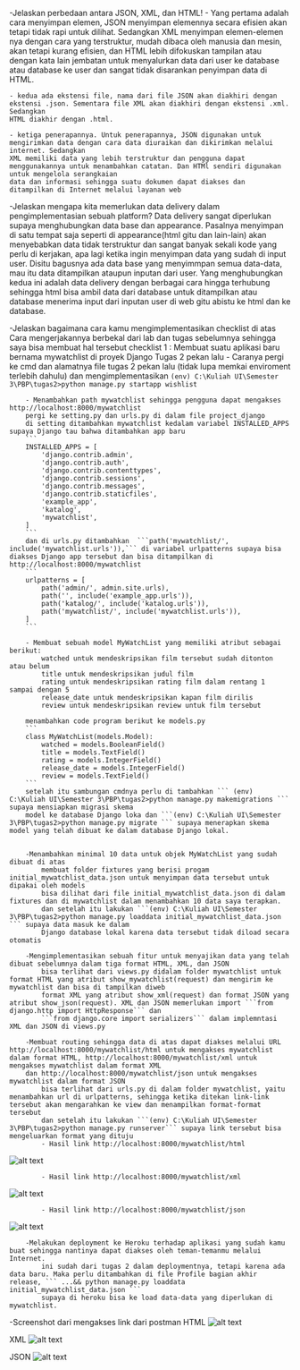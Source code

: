 -Jelaskan perbedaan antara JSON, XML, dan HTML!
    - Yang pertama adalah cara menyimpan elemen,  JSON menyimpan elemennya secara efisien akan tetapi tidak rapi untuk dilihat. Sedangkan XML menyimpan 
    elemen-elemen nya dengan cara yang terstruktur, mudah dibaca oleh manusia dan mesin, akan tetapi kurang efisien, dan HTML lebih difokuskan tampilan 
    atau dengan kata lain jembatan untuk menyalurkan data dari user ke database atau database ke user dan sangat tidak disarankan penyimpan data di HTML.

    - kedua ada ekstensi file, nama dari file JSON akan diakhiri dengan ekstensi .json. Sementara file XML akan diakhiri dengan ekstensi .xml. Sedangkan
    HTML diakhir dengan .html.

    - ketiga penerapannya. Untuk penerapannya, JSON digunakan untuk mengirimkan data dengan cara data diuraikan dan dikirimkan melalui internet. Sedangkan 
    XML memiliki data yang lebih terstruktur dan pengguna dapat menggunakannya untuk menambahkan catatan. Dan HTMl sendiri digunakan untuk mengelola serangkaian
    data dan informasi sehingga suatu dokumen dapat diakses dan ditampilkan di Internet melalui layanan web

-Jelaskan mengapa kita memerlukan data delivery dalam pengimplementasian sebuah platform?
    Data delivery sangat diperlukan supaya menghubungkan data base dan appearance. Pasalnya menyimpan di satu tempat saja seperti di appearance(html gitu dan lain-lain) akan 
    menyebabkan data tidak terstruktur dan sangat banyak sekali kode yang perlu di kerjakan, apa lagi ketika ingin menyimpan data yang sudah di input user. Disitu bagusnya ada
    data base yang menyimmpan semua data-data, mau itu data ditampilkan ataupun inputan dari user. Yang menghubungkan kedua ini adalah data delivery dengan berbagai cara hingga terhubung
    sehingga html bisa ambil data dari database untuk ditampilkan atau database menerima input dari inputan user di web gitu abistu ke html dan ke database.

-Jelaskan bagaimana cara kamu mengimplementasikan checklist di atas
    Cara mengerjakannya berbekal dari lab dan tugas sebelumnya sehingga saya bisa membuat hal tersebut
    checklist 1 : Membuat suatu aplikasi baru bernama mywatchlist di proyek Django Tugas 2 pekan lalu
        - Caranya pergi ke cmd dan alamatnya file tugas 2 pekan lalu (tidak lupa memkai enviroment terlebih dahulu) dan mengimplementasikan
        ```(env) C:\Kuliah UI\Semester 3\PBP\tugas2>python manage.py startapp wishlist```

        - Menambahkan path mywatchlist sehingga pengguna dapat mengakses http://localhost:8000/mywatchlist
        pergi ke setting.py dan urls.py di dalam file project_django
        di setting ditambahkan mywatchlist kedalam variabel INSTALLED_APPS supaya Django tau bahwa ditambahkan app baru
        ```
        INSTALLED_APPS = [
            'django.contrib.admin',
            'django.contrib.auth',
            'django.contrib.contenttypes',
            'django.contrib.sessions',
            'django.contrib.messages',
            'django.contrib.staticfiles',
            'example_app',
            'katalog',
            'mywatchlist',
        ]
        ```
        dan di urls.py ditambahkan  ```path('mywatchlist/', include('mywatchlist.urls')),``` di variabel urlpatterns supaya bisa diakses Django app tersebut dan bisa ditampilkan di http://localhost:8000/mywatchlist
        ```
        urlpatterns = [
            path('admin/', admin.site.urls),
            path('', include('example_app.urls')),
            path('katalog/', include('katalog.urls')),
            path('mywatchlist/', include('mywatchlist.urls')),
        ]
        ```

        - Membuat sebuah model MyWatchList yang memiliki atribut sebagai berikut:
            watched untuk mendeskripsikan film tersebut sudah ditonton atau belum
            title untuk mendeskripsikan judul film
            rating untuk mendeskripsikan rating film dalam rentang 1 sampai dengan 5
            release_date untuk mendeskripsikan kapan film dirilis
            review untuk mendeskripsikan review untuk film tersebut

        menambahkan code program berikut ke models.py
        ```
        class MyWatchList(models.Model):
            watched = models.BooleanField()
            title = models.TextField()
            rating = models.IntegerField()
            release_date = models.IntegerField()
            review = models.TextField()
        ```
        setelah itu sambungan cmdnya perlu di tambahkan ``` (env) C:\Kuliah UI\Semester 3\PBP\tugas2>python manage.py makemigrations ``` supaya mensiapkan migrasi skema
        model ke database Django loka dan ```(env) C:\Kuliah UI\Semester 3\PBP\tugas2>python manage.py migrate ``` supaya menerapkan skema model yang telah dibuat ke dalam database Django lokal.
        

        -Menambahkan minimal 10 data untuk objek MyWatchList yang sudah dibuat di atas
            membuat folder fixtures yang berisi progam initial_mywatchlist_data.json untuk menyimpan data tersebut untuk dipakai oleh models
            bisa dilihat dari file initial_mywatchlist_data.json di dalam fixtures dan di mywatchlist dalam menambahkan 10 data saya terapkan.
            dan setelah itu lakukan ```(env) C:\Kuliah UI\Semester 3\PBP\tugas2>python manage.py loaddata initial_mywatchlist_data.json ``` supaya data masuk ke dalam
            Django database lokal karena data tersebut tidak diload secara otomatis
        
        -Mengimplementasikan sebuah fitur untuk menyajikan data yang telah dibuat sebelumnya dalam tiga format HTML, XML, dan JSON
            bisa terlihat dari views.py didalam folder mywatchlist untuk format HTML yang atribut show_mywatchlist(request) dan mengirim ke mywatchlist dan bisa di tampilkan diweb
            format XML yang atribut show_xml(request) dan format JSON yang atribut show_json(request). XML dan JSON memerlukan import ```from django.http import HttpResponse``` dan
            ```from django.core import serializers``` dalam implemntasi XML dan JSON di views.py
        
        -Membuat routing sehingga data di atas dapat diakses melalui URL http://localhost:8000/mywatchlist/html untuk mengakses mywatchlist dalam format HTML, http://localhost:8000/mywatchlist/xml untuk mengakses mywatchlist dalam format XML
        dan http://localhost:8000/mywatchlist/json untuk mengakses mywatchlist dalam format JSON
            bisa terlihat dari urls.py di dalam folder mywatchlist, yaitu menambahkan url di urlpatterns, sehingga ketika ditekan link-link tersebut akan mengarahkan ke view dan menampilkan format-format tersebut
            dan setelah itu lakukan ```(env) C:\Kuliah UI\Semester 3\PBP\tugas2>python manage.py runserver``` supaya link tersebut bisa mengeluarkan format yang dituju
            - Hasil link http://localhost:8000/mywatchlist/html
![alt text](./assets/localhost_mywatchlist_html.png "localhost_mywatchlist_html-image")

            - Hasil link http://localhost:8000/mywatchlist/xml
![alt text](./assets/localhost_mywatchlist_xml.png "localhost_mywatchlist_xml-image")

            - Hasil link http://localhost:8000/mywatchlist/json
![alt text](./assets/localhost_mywatchlist_json.png "localhost_mywatchlist_json-image")


        -Melakukan deployment ke Heroku terhadap aplikasi yang sudah kamu buat sehingga nantinya dapat diakses oleh teman-temanmu melalui Internet.
            ini sudah dari tugas 2 dalam deploymentnya, tetapi karena ada data baru. Maka perlu ditambahkan di file Profile bagian akhir release, ``` ...&& python manage.py loaddata initial_mywatchlist_data.json ```
            supaya di heroku bisa ke load data-data yang diperlukan di mywatchlist.
        
        
-Screenshot dari mengakses link dari postman
HTML
![alt text](./assets/postman_html.png "postman_html-image")

XML
![alt text](./assets/postman_xml.png "postman_xml-image")

JSON
![alt text](./assets/postman_json.png "postman_json-image")


        

        







